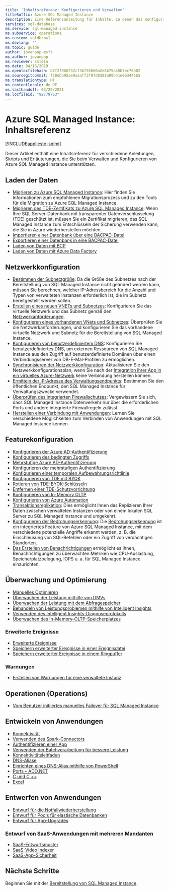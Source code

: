 ```yaml
---
title: 'Inhaltsreferenz: Konfigurieren und Verwalten'
titleSuffix: Azure SQL Managed Instance
description: Eine Referenzanleitung für Inhalte, in denen das Konfigurieren und Verwalten von Azure SQL Managed Instance erläutert wird.
services: sql-database
ms.service: sql-managed-instance
ms.subservice: operations
ms.custom: sqldbrb=1
ms.devlang: ''
ms.topic: guide
author: jovanpop-msft
ms.author: jovanpop
ms.reviewer: sstein
ms.date: 04/16/2019
ms.openlocfilehash: b7f2f060f32cf3bf92660a2e8b75a45b7ec76b82
ms.sourcegitcommit: f28ebb95ae9aaaff3f87d8388a09b41e0b3445b5
ms.translationtype: HT
ms.contentlocale: de-DE
ms.lasthandoff: 03/29/2021
ms.locfileid: "92779763"
---
```

# <a name="azure-sql-managed-instance-content-reference"></a>Azure SQL Managed Instance: Inhaltsreferenz
[!INCLUDE[appliesto-sqlmi](../includes/appliesto-sqlmi.md)]

Dieser Artikel enthält eine Inhaltsreferenz für verschiedene Anleitungen, Skripts und Erläuterungen, die Sie beim Verwalten und Konfigurieren von Azure SQL Managed Instance unterstützen.

## <a name="load-data"></a>Laden der Daten

- [Migrieren zu Azure SQL Managed Instance](migrate-to-instance-from-sql-server.md): Hier finden Sie Informationen zum empfohlenen Migrationsprozess und zu den Tools für die Migration zu Azure SQL Managed Instance.
- [Migrieren des TDE-Zertifikats zu Azure SQL Managed Instance](tde-certificate-migrate.md): Wenn Ihre SQL Server-Datenbank mit transparenter Datenverschlüsselung (TDE) geschützt ist, müssen Sie ein Zertifikat migrieren, das SQL Managed Instance zum Entschlüsseln der Sicherung verwenden kann, die Sie in Azure wiederherstellen möchten.
- [Importieren einer Datenbank über eine BACPAC-Datei](../database/database-import.md)
- [Exportieren einer Datenbank in eine BACPAC-Datei](../database/database-export.md)
- [Laden von Daten mit BCP](../load-from-csv-with-bcp.md)
- [Laden von Daten mit Azure Data Factory](../../data-factory/connector-azure-sql-database.md?toc=/azure/sql-database/toc.json)

## <a name="network-configuration"></a>Netzwerkkonfiguration

- [Bestimmen der Subnetzgröße](vnet-subnet-determine-size.md): Da die Größe des Subnetzes nach der Bereitstellung von SQL Managed Instance nicht geändert werden kann, müssen Sie berechnen, welcher IP-Adressbereich für die Anzahl und Typen von verwalteten Instanzen erforderlich ist, die im Subnetz bereitgestellt werden sollen. 
- [Erstellen eines neuen VNETs und Subnetzes](virtual-network-subnet-create-arm-template.md): Konfigurieren Sie das virtuelle Netzwerk und das Subnetz gemäß den [Netzwerkanforderungen](connectivity-architecture-overview.md#network-requirements). 
- [Konfigurieren eines vorhandenen VNets und Subnetzes](vnet-existing-add-subnet.md): Überprüfen Sie die Netzwerkanforderungen, und konfigurieren Sie das vorhandene virtuelle Netzwerk und Subnetz für die Bereitstellung von SQL Managed Instance. 
- [Konfigurieren von benutzerdefiniertem DNS](custom-dns-configure.md): Konfigurieren Sie benutzerdefiniertes DNS, um externen Ressourcen von SQL Managed Instance aus den Zugriff auf benutzerdefinierte Domänen über einen Verbindungsserver von DB-E-Mal-Profilen zu ermöglichen. 
- [Synchronisieren der Netzwerkkonfiguration](azure-app-sync-network-configuration.md): Aktualisieren Sie den Netzwerkkonfigurationsplan, wenn Sie nach der [Integration ihrer App in ein virtuelles Azure-Netzwerk](../../app-service/web-sites-integrate-with-vnet.md) keine Verbindung herstellen können.
- [Ermitteln der IP-Adresse des Verwaltungsendpunkts](management-endpoint-find-ip-address.md): Bestimmen Sie den öffentlichen Endpunkt, den SQL Managed Instance für Verwaltungszwecke verwendet. 
- [Überprüfen des integrierten Firewallschutzes](management-endpoint-verify-built-in-firewall.md): Vergewissern Sie sich, dass SQL Managed Instance Datenverkehr nur über die erforderlichen Ports und andere integrierte Firewallregeln zulässt. 
- [Herstellen einer Verbindung mit Anwendungen](connect-application-instance.md): Lernen Sie verschiedene Möglichkeiten zum Verbinden von Anwendungen mit SQL Managed Instance kennen.

## <a name="feature-configuration"></a>Featurekonfiguration

- [Konfigurieren der Azure AD-Authentifizierung](../database/authentication-aad-configure.md)
- [Konfigurieren des bedingten Zugriffs](../database/conditional-access-configure.md)
- [Mehrstufige Azure AD-Authentifizierung](../database/authentication-mfa-ssms-overview.md)
- [Konfigurieren der mehrstufigen Authentifizierung](../database/authentication-mfa-ssms-configure.md)
- [Konfigurieren einer temporalen Aufbewahrungsrichtlinie](../database/temporal-tables-retention-policy.md)
- [Konfigurieren von TDE mit BYOK](../database/transparent-data-encryption-byok-configure.md)
- [Rotieren von TDE-BYOK-Schlüsseln](../database/transparent-data-encryption-byok-key-rotation.md)
- [Entfernen einer TDE-Schutzvorrichtung](../database/transparent-data-encryption-byok-remove-tde-protector.md)
- [Konfigurieren von In-Memory OLTP](../in-memory-oltp-configure.md)
- [Konfigurieren von Azure Automation](../database/automation-manage.md)
- [Transaktionsreplikation](replication-between-two-instances-configure-tutorial.md): Dies ermöglicht Ihnen das Replizieren Ihrer Daten zwischen verwalteten Instanzen oder von einem lokalen SQL Server zu SQL Managed Instance und umgekehrt.
- [Konfigurieren der Bedrohungserkennung](threat-detection-configure.md): Die [Bedrohungserkennung](../database/threat-detection-overview.md) ist ein integriertes Feature von Azure SQL Managed Instance, mit dem verschiedene potenzielle Angriffe erkannt werden, z. B. die Einschleusung von SQL-Befehlen oder ein Zugriff von verdächtigen Standorten. 
- [Das Erstellen von Benachrichtigungen](alerts-create.md) ermöglicht es Ihnen, Benachrichtigungen zu überwachten Metriken wie CPU-Auslastung, Speicherplatzbelegung, IOPS u. a. für SQL Managed Instance einzurichten. 

## <a name="monitoring-and-tuning"></a>Überwachung und Optimierung

- [Manuelles Optimieren](../database/performance-guidance.md)
- [Überwachen der Leistung mithilfe von DMVs](../database/monitoring-with-dmvs.md)
- [Überwachen der Leistung mit dem Abfragespeicher](/sql/relational-databases/performance/best-practice-with-the-query-store#Insight)
- [Behandeln von Leistungsproblemen mithilfe von Intelligent Insights](../database/intelligent-insights-troubleshoot-performance.md)
- [Verwenden des Intelligent Insights-Diagnoseprotokolls](../database/intelligent-insights-use-diagnostics-log.md)
- [Überwachen des In-Memory-OLTP-Speicherplatzes](../in-memory-oltp-monitor-space.md)

### <a name="extended-events"></a>Erweiterte Ereignisse

- [Erweiterte Ereignisse](../database/xevent-db-diff-from-svr.md)
- [Speichern erweiterter Ereignisse in einer Ereignisdatei](../database/xevent-code-event-file.md)
- [Speichern erweiterter Ereignisse in einem Ringpuffer](../database/xevent-code-ring-buffer.md)

### <a name="alerting"></a>Warnungen

- [Erstellen von Warnungen für eine verwaltete Instanz](alerts-create.md)

## <a name="operations"></a>Operationen (Operations)

- [Vom Benutzer initiiertes manuelles Failover für SQL Managed Instance](user-initiated-failover.md)

## <a name="develop-applications"></a>Entwickeln von Anwendungen

- [Konnektivität](../database/connect-query-content-reference-guide.md#libraries)
- [Verwenden des Spark-Connectors](../../cosmos-db/spark-connector.md)
- [Authentifizieren einer App](../database/application-authentication-get-client-id-keys.md)
- [Verwenden der Batchverarbeitung für bessere Leistung](../performance-improve-use-batching.md)
- [Konnektivitätsleitfaden](../database/troubleshoot-common-connectivity-issues.md)
- [DNS-Aliase](../database/dns-alias-overview.md)
- [Einrichten eines DNS-Alias mithilfe von PowerShell](../database/dns-alias-powershell-create.md)
- [Ports – ADO.NET](../database/adonet-v12-develop-direct-route-ports.md)
- [C und C ++](../database/develop-cplusplus-simple.md)
- [Excel](../database/connect-excel.md)

## <a name="design-applications"></a>Entwerfen von Anwendungen

- [Entwurf für die Notfallwiederherstellung](../database/designing-cloud-solutions-for-disaster-recovery.md)
- [Entwurf für Pools für elastische Datenbanken](../database/disaster-recovery-strategies-for-applications-with-elastic-pool.md)
- [Entwurf für App-Upgrades](../database/manage-application-rolling-upgrade.md)

### <a name="design-multi-tenant-saas-applications"></a>Entwurf von SaaS-Anwendungen mit mehreren Mandanten

- [SaaS-Entwurfsmuster](../database/saas-tenancy-app-design-patterns.md)
- [SaaS-Video Indexer](../database/saas-tenancy-video-index-wingtip-brk3120-20171011.md)
- [SaaS-App-Sicherheit](../database/saas-tenancy-elastic-tools-multi-tenant-row-level-security.md)

## <a name="next-steps"></a>Nächste Schritte

Beginnen Sie mit der [Bereitstellung von SQL Managed Instance](instance-create-quickstart.md).